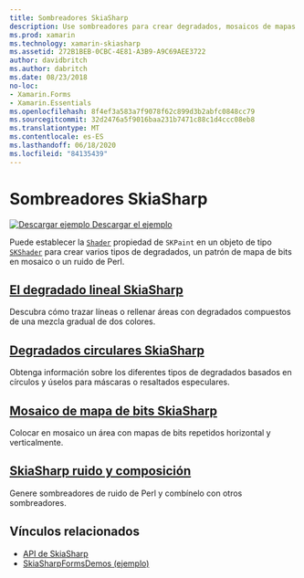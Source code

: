 ```yaml
---
title: Sombreadores SkiaSharp
description: Use sombreadores para crear degradados, mosaicos de mapas de bits y el ruido de Perl.
ms.prod: xamarin
ms.technology: xamarin-skiasharp
ms.assetid: 272B1BEB-0CBC-4E81-A3B9-A9C69AEE3722
author: davidbritch
ms.author: dabritch
ms.date: 08/23/2018
no-loc:
- Xamarin.Forms
- Xamarin.Essentials
ms.openlocfilehash: 8f4ef3a583a7f9078f62c899d3b2abfc0848cc79
ms.sourcegitcommit: 32d2476a5f9016baa231b7471c88c1d4ccc08eb8
ms.translationtype: MT
ms.contentlocale: es-ES
ms.lasthandoff: 06/18/2020
ms.locfileid: "84135439"
---
```

# <a name="skiasharp-shaders"></a>Sombreadores SkiaSharp

[![Descargar ejemplo](~/media/shared/download.png) Descargar el ejemplo](https://docs.microsoft.com/samples/xamarin/xamarin-forms-samples/skiasharpforms-demos)

Puede establecer la [`Shader`](xref:SkiaSharp.SKPaint.Shader) propiedad de `SKPaint` en un objeto de tipo [`SKShader`](xref:SkiaSharp.SKShader) para crear varios tipos de degradados, un patrón de mapa de bits en mosaico o un ruido de Perl.

## <a name="the-skiasharp-linear-gradient"></a>[El degradado lineal SkiaSharp](linear-gradient.md)

Descubra cómo trazar líneas o rellenar áreas con degradados compuestos de una mezcla gradual de dos colores.

## <a name="skiasharp-circular-gradients"></a>[Degradados circulares SkiaSharp](circular-gradients.md)

Obtenga información sobre los diferentes tipos de degradados basados en círculos y úselos para máscaras o resaltados especulares.

## <a name="skiasharp-bitmap-tiling"></a>[Mosaico de mapa de bits SkiaSharp](bitmap-tiling.md)

Colocar en mosaico un área con mapas de bits repetidos horizontal y verticalmente.

## <a name="skiasharp-noise-and-composing"></a>[SkiaSharp ruido y composición](noise.md)

Genere sombreadores de ruido de Perl y combínelo con otros sombreadores.

## <a name="related-links"></a>Vínculos relacionados

- [API de SkiaSharp](https://docs.microsoft.com/dotnet/api/skiasharp)
- [SkiaSharpFormsDemos (ejemplo)](https://docs.microsoft.com/samples/xamarin/xamarin-forms-samples/skiasharpforms-demos)
